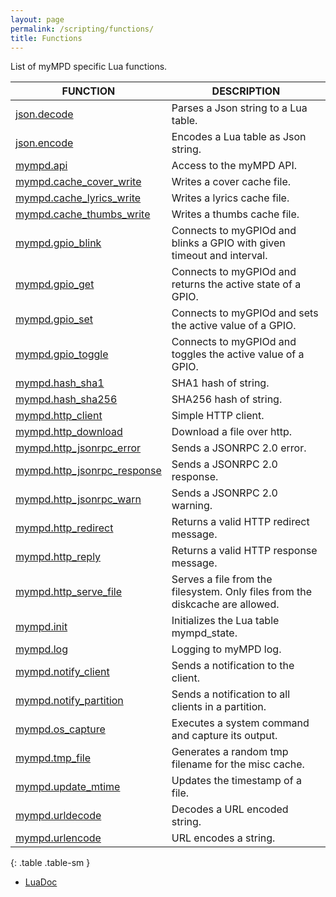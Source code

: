 ```yaml
---
layout: page
permalink: /scripting/functions/
title: Functions
---
```


List of myMPD specific Lua functions.

| FUNCTION | DESCRIPTION |
| -------- | ----------- |
| [json.decode]({{site.baseurl}}/scripting/functions/json) | Parses a Json string to a Lua table. |
| [json.encode]({{site.baseurl}}/scripting/functions/json) | Encodes a Lua table as Json string. |
| [mympd.api]({{site.baseurl}}/scripting/functions/mympd_api) | Access to the myMPD API. |
| [mympd.cache_cover_write]({{site.baseurl}}/scripting/functions/diskcache) | Writes a cover cache file. |
| [mympd.cache_lyrics_write]({{site.baseurl}}/scripting/functions/diskcache) | Writes a lyrics cache file. |
| [mympd.cache_thumbs_write]({{site.baseurl}}/scripting/functions/diskcache) | Writes a thumbs cache file. |
| [mympd.gpio_blink]({{site.baseurl}}/scripting/functions/gpio) | Connects to myGPIOd and blinks a GPIO with given timeout and interval. |
| [mympd.gpio_get]({{site.baseurl}}/scripting/functions/gpio) | Connects to myGPIOd and returns the active state of a GPIO. |
| [mympd.gpio_set]({{site.baseurl}}/scripting/functions/gpio) | Connects to myGPIOd and sets the active value of a GPIO. |
| [mympd.gpio_toggle]({{site.baseurl}}/scripting/functions/gpio) | Connects to myGPIOd and toggles the active value of a GPIO. |
| [mympd.hash_sha1]({{site.baseurl}}/scripting/functions/util) | SHA1 hash of string. |
| [mympd.hash_sha256]({{site.baseurl}}/scripting/functions/util) | SHA256 hash of string. |
| [mympd.http_client]({{site.baseurl}}/scripting/functions/http_client) | Simple HTTP client. |
| [mympd.http_download]({{site.baseurl}}/scripting/functions/http_client) | Download a file over http. |
| [mympd.http_jsonrpc_error]({{site.baseurl}}/scripting/functions/http_replies) | Sends a JSONRPC 2.0 error. |
| [mympd.http_jsonrpc_response]({{site.baseurl}}/scripting/functions/http_replies) | Sends a JSONRPC 2.0 response. |
| [mympd.http_jsonrpc_warn]({{site.baseurl}}/scripting/functions/http_replies) | Sends a JSONRPC 2.0 warning. |
| [mympd.http_redirect]({{site.baseurl}}/scripting/functions/http_replies) | Returns a valid HTTP redirect message. |
| [mympd.http_reply]({{site.baseurl}}/scripting/functions/http_replies) | Returns a valid HTTP response message. |
| [mympd.http_serve_file]({{site.baseurl}}/scripting/functions/http_replies) | Serves a file from the filesystem. Only files from the diskcache are allowed. |
| [mympd.init]({{site.baseurl}}/scripting/functions/mympd_init) | Initializes the Lua table mympd_state. |
| [mympd.log]({{site.baseurl}}/scripting/functions/util) | Logging to myMPD log. |
| [mympd.notify_client]({{site.baseurl}}/scripting/functions/util) | Sends a notification to the client. |
| [mympd.notify_partition]({{site.baseurl}}/scripting/functions/util) | Sends a notification to all clients in a partition. |
| [mympd.os_capture]({{site.baseurl}}/scripting/functions/system_command) | Executes a system command and capture its output. |
| [mympd.tmp_file]({{site.baseurl}}/scripting/functions/diskcache) | Generates a random tmp filename for the misc cache. |
| [mympd.update_mtime]({{site.baseurl}}/scripting/functions/diskcache) | Updates the timestamp of a file. |
| [mympd.urldecode]({{site.baseurl}}/scripting/functions/util) | Decodes a URL encoded string. |
| [mympd.urlencode]({{site.baseurl}}/scripting/functions/util) | URL encodes a string. |
{: .table .table-sm }

- [LuaDoc]({{site.baseurl}}/luadoc/files/debug/contrib/lualibs/mympd.html)
